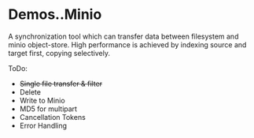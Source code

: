 # Demos..Minio

A synchronization tool which can transfer data between filesystem and minio object-store. High performance is achieved by indexing source and target first, copying selectively.

ToDo:

- ~~Single file transfer & filter~~
- Delete
- Write to Minio
- MD5 for multipart
- Cancellation Tokens
- Error Handling
